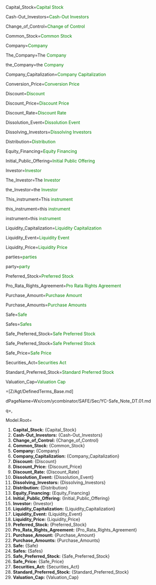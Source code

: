 Capital_Stock=<font color="green">Capital Stock</font>

Cash-Out_Investors=<font color="green">Cash-Out Investors</font>

Change_of_Control=<font color="green">Change of Control</font>

Common_Stock=<font color="green">Common Stock</font>

Company=<font color="green">Company</font>

The_Company=The <font color="green">Company</font>

the_Company=the <font color="green">Company</font>

Company_Capitalization=<font color="green">Company Capitalization</font>

Conversion_Price=<font color="green">Conversion Price</font>

Discount=<font color="green">Discount</font>

Discount_Price=<font color="green">Discount Price</font>

Discount_Rate=<font color="green">Discount Rate</font>

Dissolution_Event=<font color="green">Dissolution Event</font>

Dissolving_Investors=<font color="green">Dissolving Investors</font>

Distribution=<font color="green">Distribution</font>

Equity_Financing=<font color="green">Equity Financing</font>

Initial_Public_Offering=<font color="green">Initial Public Offering</font>

Investor=<font color="green">Investor</font>

The_Investor=The <font color="green">Investor</font>

the_Investor=the <font color="green">Investor</font>

This_instrument=This <font color="green">instrument</font>

this_instrument=this <font color="green">instrument</font>

instrument=this <font color="green">instrument</font>

Liquidity_Capitalization=<font color="green">Liquidity Capitalization</font>

Liquidity_Event=<font color="green">Liquidity Event</font>

Liquidity_Price=<font color="green">Liquidity Price</font>

parties=<font color="green">parties</font>

party=<font color="green">party</font>

Preferred_Stock=<font color="green">Preferred Stock</font>

Pro_Rata_Rights_Agreement=<font color="green">Pro Rata Rights Agreement</font>

Purchase_Amount=<font color="green">Purchase Amount</font>

Purchase_Amounts=<font color="green">Purchase Amounts</font>

Safe=<font color="green">Safe</font>

Safes=<font color="green">Safes</font>

Safe_Preferred_Stock=<font color="green">Safe Preferred Stock</font>

Safe_Preferred_Stock=<font color="green">Safe Preferred Stock</font>

Safe_Price=<font color="green">Safe Price</font>

Securities_Act=<font color="green">Securities Act</font>

Standard_Preferred_Stock=<font color="green">Standard Preferred Stock</font>

Valuation_Cap=<font color="green">Valuation Cap</font>

=[Z/Agt/DefinedTerms_Base.md]

dPageName=Wx/com/ycombinator/SAFE/Sec/YC-Safe_Note_DT.01.md

q=,

Model.Root=<ol><li><b>Capital_Stock:</b> {Capital_Stock}</li><li><b>Cash-Out_Investors:</b> {Cash-Out_Investors}</li><li><b>Change_of_Control:</b> {Change_of_Control}</li><li><b>Common_Stock:</b> {Common_Stock}</li><li><b>Company:</b> {Company}</li><li><b>Company_Capitalization:</b> {Company_Capitalization}</li><li><b>Discount:</b> {Discount}</li><li><b>Discount_Price:</b> {Discount_Price}</li><li><b>Discount_Rate:</b> {Discount_Rate}</li><li><b>Dissolution_Event:</b> {Dissolution_Event}</li><li><b>Dissolving_Investors:</b> {Dissolving_Investors}</li><li><b>Distribution:</b> {Distribution}</li><li><b>Equity_Financing:</b> {Equity_Financing}</li><li><b>Initial_Public_Offering:</b> {Initial_Public_Offering}</li><li><b>Investor:</b> {Investor}</li><li><b>Liquidity_Capitalization:</b> {Liquidity_Capitalization}</li><li><b>Liquidity_Event:</b> {Liquidity_Event}</li><li><b>Liquidity_Price:</b> {Liquidity_Price}</li><li><b>Preferred_Stock:</b> {Preferred_Stock}</li><li><b>Pro_Rata_Rights_Agreement:</b> {Pro_Rata_Rights_Agreement}</li><li><b>Purchase_Amount:</b> {Purchase_Amount}</li><li><b>Purchase_Amounts:</b> {Purchase_Amounts}</li><li><b>Safe:</b> {Safe}</li><li><b>Safes:</b> {Safes}</li><li><b>Safe_Preferred_Stock:</b> {Safe_Preferred_Stock}</li><li><b>Safe_Price:</b> {Safe_Price}</li><li><b>Securities_Act:</b> {Securities_Act}</li><li><b>Standard_Preferred_Stock:</b> {Standard_Preferred_Stock}</li><li><b>Valuation_Cap:</b> {Valuation_Cap}</li></ol>